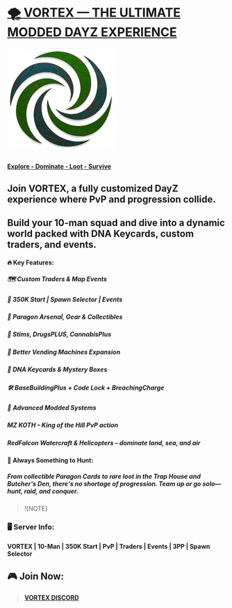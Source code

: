 # <INS>🌪️ VORTEX — THE ULTIMATE MODDED DAYZ EXPERIENCE</INS>
 
######                                                                                ![](https://github.com/gitvtex/VortexServerLogo/blob/main/Dayz/rustyV250.png)

#### <INS> Explore - Dominate - Loot - Survive</INS>


## Join VORTEX, a fully customized DayZ experience where PvP and progression collide. 
## Build your 10-man squad and dive into a dynamic world packed with DNA Keycards, custom traders, and events.

#### 🔥 Key Features:
##### 🗺️ Custom Traders & Map Events
##### 🎯 350K Start | Spawn Selector | Events
##### 🔫 Paragon Arsenal, Gear & Collectibles
##### 💉 Stims, DrugsPLUS, CannabisPlus
##### 💾 Better Vending Machines Expansion
##### 🔑 DNA Keycards & Mystery Boxes
##### 🛠️ BaseBuildingPlus + Code Lock + BreachingCharge
##### 🚀 Advanced Modded Systems
##### MZ KOTH – King of the Hill PvP action
##### RedFalcon Watercraft & Helicopters – dominate land, sea, and air

#### 🧩 Always Something to Hunt:
##### From collectible Paragon Cards to rare loot in the Trap House and Butcher's Den, there's no shortage of progression. Team up or go solo—hunt, raid, and conquer.

> ![NOTE]
### 🖥️ Server Info:
#### VORTEX | 10-Man | 350K Start | PvP | Traders | Events | 3PP | Spawn Selector
## 🎮 Join Now: 
> #### [VORTEX DISCORD](https://discord.gg/HYZXB2fWZ2)
